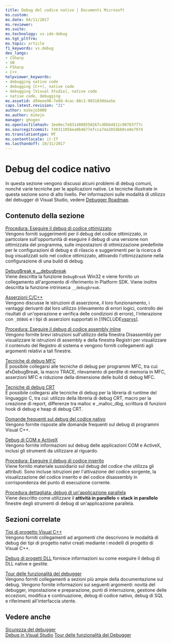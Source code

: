 ```yaml
---
title: Debug del codice nativo | Documenti Microsoft
ms.custom: 
ms.date: 04/11/2017
ms.reviewer: 
ms.suite: 
ms.technology: vs-ide-debug
ms.tgt_pltfrm: 
ms.topic: article
f1_keywords: vs.debug
dev_langs:
- CSharp
- VB
- FSharp
- C++
helpviewer_keywords:
- debugging native code
- debugging [C++], native code
- debugging [Visual Studio], native code
- native code, debugging
ms.assetid: d94eee90-7e0d-4cac-88c1-9831030daa5e
caps.latest.revision: "21"
author: mikejo5000
ms.author: mikejo
manager: ghogen
ms.openlocfilehash: 3ee0ec7e8314008550267c40bb4811c90783777c
ms.sourcegitcommit: f40311056ea0b4677efcca74a285dbb0ce0e7974
ms.translationtype: MT
ms.contentlocale: it-IT
ms.lasthandoff: 10/31/2017
---
```

# <a name="debugging-native-code"></a>Debug del codice nativo
In questa sezione vengono discussi alcuni problemi di debug comuni, nonché varie tecniche per le applicazioni native. Le tecniche illustrate in questa sezione sono di alto livello. Per informazioni sulle modalità di utilizzo del debugger di Visual Studio, vedere [Debugger Roadmap](../debugger/debugger-basics.md).  
  
## <a name="in-this-section"></a>Contenuto della sezione  
 [Procedura: Eseguire il debug di codice ottimizzato](../debugger/how-to-debug-optimized-code.md)  
 Vengono forniti suggerimenti per il debug del codice ottimizzato, in particolare sull'opportunità di eseguire il debug di una versione non ottimizzata del programma, sulle impostazioni di ottimizzazione predefinite per le configurazioni di debug e di rilascio e suggerimenti per la ricerca di bug visualizzati solo nel codice ottimizzato, attivando l'ottimizzazione nella configurazione di una build di debug.  
  
 [DebugBreak e __debugbreak](../debugger/debugbreak-and-debugbreak.md)  
 Viene descritta la funzione `DebugBreak` Win32 e viene fornito un collegamento all'argomento di riferimento in Platform SDK. Viene inoltre descritta la funzione intrinseca `__debugbreak`.  
  
 [Asserzioni C/C++](../debugger/c-cpp-assertions.md)  
 Vengono discusse le istruzioni di asserzione, il loro funzionamento, i vantaggi derivanti dal loro utilizzo (rilevamento di errori logici, controllo dei risultati di un'operazione e verifica delle condizioni di errore), l'interazione con `_DEBUG` e i tipi di asserzioni supportati in [!INCLUDE[vsprvs](../code-quality/includes/vsprvs_md.md)].  
  
 [Procedura: Eseguire il debug di codice assembly inline](../debugger/how-to-debug-inline-assembly-code.md)  
 Vengono fornite brevi istruzioni sull'utilizzo della finestra Disassembly per visualizzare le istruzioni di assembly e della finestra Registri per visualizzare il contenuto del Registro di sistema e vengono forniti collegamenti agli argomenti relativi a tali finestre.  
  
 [Tecniche di debug MFC](../debugger/mfc-debugging-techniques.md)  
 È possibile collegarsi alle tecniche di debug per programmi MFC, tra cui: afxDebugBreak, la macro TRACE, rilevamento di perdite di memoria in MFC, asserzioni MFC e riduzione della dimensione delle build di debug MFC.  
  
 [Tecniche di debug CRT](../debugger/crt-debugging-techniques.md)  
 È possibile collegarsi alle tecniche di debug per la libreria di runtime del linguaggio C, tra cui: utilizzo della libreria di debug CRT, macro per la creazione di report, differenze tra malloc e _malloc_dbg, scrittura di funzioni hook di debug e heap di debug CRT.  
  
 [Domande frequenti sul debug del codice nativo](../debugger/debugging-native-code-faqs.md)  
 Vengono fornite risposte alle domande frequenti sul debug di programmi Visual C++.  
  
 [Debug di COM e ActiveX](../debugger/com-and-activex-debugging.md)  
 Vengono fornite informazioni sul debug delle applicazioni COM e ActiveX, inclusi gli strumenti da utilizzare al riguardo.  
  
 [Procedura: Eseguire il debug di codice inserito](../debugger/how-to-debug-injected-code.md)  
 Viene fornito materiale sussidiario sul debug del codice che utilizza gli attributi. Sono incluse istruzioni per l'attivazione del codice sorgente, la visualizzazione del codice inserito e del codice disassembly in corrispondenza del punto di esecuzione corrente.  
  
 [Procedura dettagliata: debug di un'applicazione parallela](../debugger/walkthrough-debugging-a-parallel-application.md)  
 Viene descritto come utilizzare il **attività in parallelo** e **stack in parallelo** finestre degli strumenti di debug di un'applicazione parallela.  
  
## <a name="related-sections"></a>Sezioni correlate  
 [Tipi di progetto Visual C++](../debugger/debugging-preparation-visual-cpp-project-types.md)  
 Vengono forniti collegamenti ad argomenti che descrivono le modalità di debug dei tipi di progetto nativi creati mediante i modelli di progetto di Visual C++.  

 [Debug di progetti DLL](../debugger/debugging-dll-projects.md) fornisce informazioni su come eseguire il debug di DLL native e gestite.
  
 [Tour delle funzionalità del debugger](../debugger/debugger-feature-tour.md)  
 Vengono forniti collegamenti a sezioni più ampie della documentazione sul debug. Vengono fornite informazioni sui seguenti argomenti: novità del debugger, impostazione e preparazione, punti di interruzione, gestione delle eccezioni, modifica e continuazione, debug di codice nativo, debug di SQL e riferimenti all'interfaccia utente.  
  
## <a name="see-also"></a>Vedere anche  
 [Sicurezza del debugger](../debugger/debugger-security.md)  
 [Debug in Visual Studio](../debugger/index.md) [Tour delle funzionalità del Debugger](../debugger/debugger-feature-tour.md)